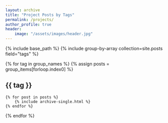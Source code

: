 ```yaml
---
layout: archive
title: "Project Posts by Tags"
permalink: /projects/
author_profile: true
header:
    image: "/assets/images/header.jpg"
---
```


{% include base_path %}
{% include group-by-array collection=site.posts field="tags" %}

{% for tag in group_names %}
    {% assign posts = group_items[forloop.index0] %}
    <h2 class="archive__subtitle"> {{ tag }} </h2>

    {% for post in posts %}
        {% include archive-single.html %}
    {% endfor %}
{% endfor %}

